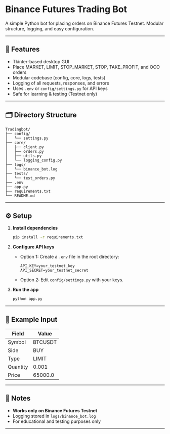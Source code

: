 # Binance Futures Trading Bot

A simple Python bot for placing orders on Binance Futures Testnet. Modular structure, logging, and easy configuration.

---

## 🚀 Features

- Tkinter-based desktop GUI
- Place MARKET, LIMIT, STOP_MARKET, STOP, TAKE_PROFIT, and OCO orders
- Modular codebase (config, core, logs, tests)
- Logging of all requests, responses, and errors
- Uses `.env` or `config/settings.py` for API keys
- Safe for learning & testing (Testnet only)

---

## 🗂️ Directory Structure

```
Tradingbot/
├── config/
│   └── settings.py
├── core/
│   ├── client.py
│   ├── orders.py
│   ├── utils.py
│   └── logging_config.py
├── logs/
│   └── binance_bot.log
├── tests/
│   └── test_orders.py
├── .env
├── app.py
├── requirements.txt
└── README.md
```

---

## ⚙️ Setup

1. **Install dependencies**
    ```bash
    pip install -r requirements.txt
    ```

2. **Configure API keys**

    - Option 1: Create a `.env` file in the root directory:
        ```
        API_KEY=your_testnet_key
        API_SECRET=your_testnet_secret
        ```
    - Option 2: Edit `config/settings.py` with your keys.

3. **Run the app**
    ```bash
    python app.py
    ```

---

## 🧪 Example Input

| Field    | Value     |
|----------|-----------|
| Symbol   | BTCUSDT   |
| Side     | BUY       |
| Type     | LIMIT     |
| Quantity | 0.001     |
| Price    | 65000.0   |

---

## 📌 Notes

- **Works only on Binance Futures Testnet**
- Logging stored in `logs/binance_bot.log`
- For educational and testing purposes only

---